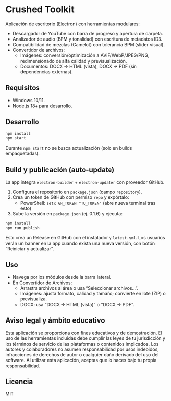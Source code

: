 # Crushed Toolkit

Aplicación de escritorio (Electron) con herramientas modulares:

- Descargador de YouTube con barra de progreso y apertura de carpeta.
- Analizador de audio (BPM y tonalidad) con escritura de metadatos ID3.
- Compatibilidad de mezclas (Camelot) con tolerancia BPM (slider visual).
- Convertidor de archivos:
  - Imágenes: conversión/optimización a AVIF/WebP/JPEG/PNG, redimensionado de alta calidad y previsualización.
  - Documentos: DOCX → HTML (vista), DOCX → PDF (sin dependencias externas).

## Requisitos

- Windows 10/11.
- Node.js 18+ para desarrollo.

## Desarrollo

```bash
npm install
npm start
```

Durante `npm start` no se busca actualización (solo en builds empaquetadas).

## Build y publicación (auto-update)

La app integra `electron-builder` + `electron-updater` con proveedor GitHub.

1. Configura el repositorio en `package.json` (campo `repository`).
2. Crea un token de GitHub con permiso `repo` y expórtalo:
   - PowerShell: `setx GH_TOKEN "TU_TOKEN"` (abre nueva terminal tras esto)
3. Sube la versión en `package.json` (ej. 0.1.6) y ejecuta:

```bash
npm install
npm run publish
```

Esto crea un Release en GitHub con el instalador y `latest.yml`.
Los usuarios verán un banner en la app cuando exista una nueva versión, con botón “Reiniciar y actualizar”.

## Uso

- Navega por los módulos desde la barra lateral.
- En Convertidor de Archivos:
  - Arrastra archivos al área o usa “Seleccionar archivos…”.
  - Imágenes: ajusta formato, calidad y tamaño; convierte en lote (ZIP) o previsualiza.
  - DOCX: usa “DOCX → HTML (vista)” o “DOCX → PDF”.

## Aviso legal y ámbito educativo

Esta aplicación se proporciona con fines educativos y de demostración. El uso de las herramientas incluidas debe cumplir las leyes de tu jurisdicción y los términos de servicio de las plataformas o contenidos implicados. Los autores y colaboradores no asumen responsabilidad por usos indebidos, infracciones de derechos de autor o cualquier daño derivado del uso del software. Al utilizar esta aplicación, aceptas que lo haces bajo tu propia responsabilidad.

## Licencia

MIT
